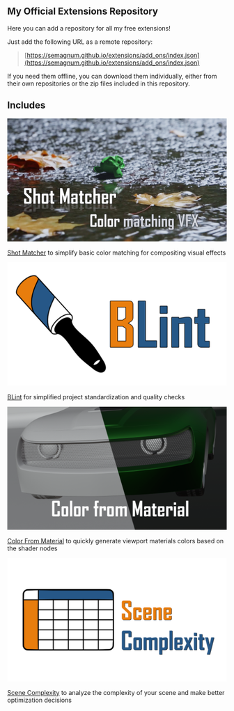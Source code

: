 ## My Official Extensions Repository

Here you can add a repository for all my free extensions!

Just add the following URL as a remote repository:

> [https://semagnum.github.io/extensions/add_ons/index.json](https://semagnum.github.io/extensions/add_ons/index.json)

If you need them offline, you can download them individually,
either from their own repositories or the zip files included in this repository.

## Includes

[<img src="images/shot_matcher.png">](https://github.com/semagnum/shot_matcher)

[Shot Matcher](https://github.com/semagnum/shot_matcher)
to simplify basic color matching for compositing visual effects

[<img src="images/blint.png">](https://github.com/semagnum/blint)

[BLint](https://github.com/semagnum/blint) for simplified project standardization and quality checks

[<img src="images/color_from_material.png">](https://github.com/semagnum/Material_Color_From_Nodes)

[Color From Material](https://github.com/semagnum/Material_Color_From_Nodes)
to quickly generate viewport materials colors based on the shader nodes

[<img src="images/scene_complexity.png">](https://github.com/semagnum/blender-scene-complexity)

[Scene Complexity](https://github.com/semagnum/blender-scene-complexity)
to analyze the complexity of your scene and make better optimization decisions